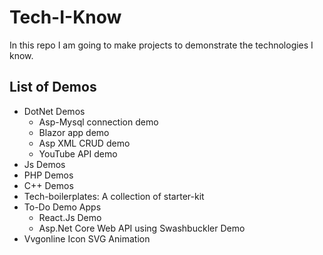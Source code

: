 # Tech-I-Know

In this repo I am going to make projects to demonstrate the technologies I know.

## List of Demos

<ul>
    <li>DotNet Demos
        <ul>
            <li>Asp-Mysql connection demo</li>
            <li>Blazor app demo</li>
            <li>Asp XML CRUD demo</li>
            <li>YouTube API demo</li>
        </ul>
    </li>
    <li>Js Demos</li>
    <li>PHP Demos</li>
    <li>C++ Demos</li>
    <li>Tech-boilerplates: A collection of starter-kit</li>
    <li>To-Do Demo Apps
        <ul>
            <li>React.Js Demo</li>
            <li>Asp.Net Core Web API using Swashbuckler Demo</li>
        </ul>
    </li>
    <li>Vvgonline Icon SVG Animation</li>
</ul>